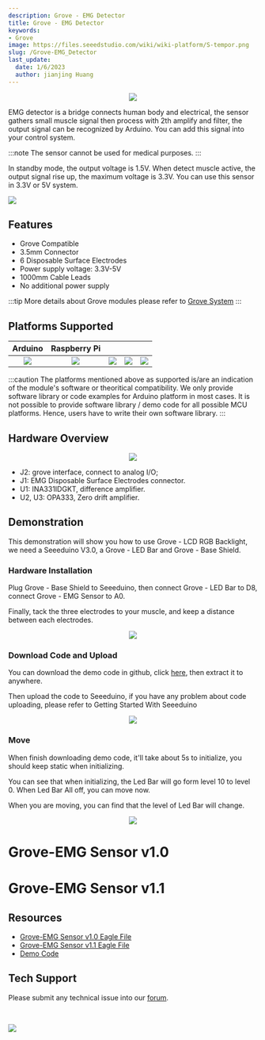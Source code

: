 ```yaml
---
description: Grove - EMG Detector
title: Grove - EMG Detector
keywords:
- Grove
image: https://files.seeedstudio.com/wiki/wiki-platform/S-tempor.png
slug: /Grove-EMG_Detector
last_update:
  date: 1/6/2023
  author: jianjing Huang
---
```


<div align="center"><img width={1000} src="https://files.seeedstudio.com/wiki/Grove-EMG_Detector/img/Emg_product.jpg" /></div>

EMG detector is a bridge connects human body and electrical, the sensor gathers small muscle signal then process with 2th amplify and filter, the output signal can be recognized by Arduino. You can add this signal into your control system.

:::note
The sensor cannot be used for medical purposes.
:::

In standby mode, the output voltage is 1.5V. When detect muscle active, the output signal rise up, the maximum voltage is 3.3V. You can use this sensor in 3.3V or 5V system.

<p style={{textAlign: 'center'}}><a href="https://www.seeedstudio.com/Grove-EMG-Detector-p-1737.html" target="_blank"><img src="https://files.seeedstudio.com/wiki/common/Get_One_Now_Banner.png" /></a></p>

Features
--------

- Grove Compatible
- 3.5mm Connector
- 6 Disposable Surface Electrodes
- Power supply voltage: 3.3V-5V
- 1000mm Cable Leads
- No additional power supply

:::tip
More details about Grove modules please refer to [Grove System](https://wiki.seeedstudio.com/Grove_System/)
:::

Platforms Supported
-------------------

| Arduino                                                                                             | Raspberry Pi                                                                                             |                                                                                                 |                                                                                                          |                                                                                                    |
|-----------------------------------------------------------------------------------------------------|----------------------------------------------------------------------------------------------------------|-------------------------------------------------------------------------------------------------|---------------------------------------------------------------------------------------------------|----------------------------------------------------------------------------------------------------|
|<div align="center"><img width={1000} src="https://files.seeedstudio.com/wiki/wiki_english/docs/images/arduino_logo.jpg" /></div>|<div align="center"><img width={1000} src="https://files.seeedstudio.com/wiki/wiki_english/docs/images/raspberry_pi_logo_n.jpg" /></div> | <div align="center"><img width={1000} src="https://files.seeedstudio.com/wiki/wiki_english/docs/images/bbg_logo_n.jpg" /></div>| <div align="center"><img width={1000} src="https://files.seeedstudio.com/wiki/wiki_english/docs/images/wio_logo_n.jpg" /></div>| <div align="center"><img width={1000} src="https://files.seeedstudio.com/wiki/wiki_english/docs/images/linkit_logo_n.jpg" /></div>|

:::caution
The platforms mentioned above as supported is/are an indication of the module's software or theoritical compatibility. We only provide software library or code examples for Arduino platform in most cases. It is not possible to provide software library / demo code for all possible MCU platforms. Hence, users have to write their own software library.
:::

Hardware Overview
------------------

<div align="center"><img width={1000} src="https://files.seeedstudio.com/wiki/Grove-EMG_Detector/img/Grove_EMG_detector.jpg" /></div>

- J2: grove interface, connect to analog I/O;
- J1: EMG Disposable Surface Electrodes connector.
- U1: INA331IDGKT, difference amplifier.
- U2, U3: OPA333, Zero drift amplifier.

Demonstration
-------------

This demonstration will show you how to use Grove - LCD RGB Backlight, we need a Seeeduino V3.0, a Grove - LED Bar and Grove - Base Shield.

### Hardware Installation

Plug Grove - Base Shield to Seeeduino, then connect Grove - LED Bar to D8, connect Grove - EMG Sensor to A0.

Finally, tack the three electrodes to your muscle, and keep a distance between each electrodes.

<div align="center"><img width={1000} src="https://files.seeedstudio.com/wiki/Grove-EMG_Detector/img/Emg_connect.jpg" /></div>

### Download Code and Upload

You can download the demo code in github, click [here](https://github.com/Seeed-Studio/Grove_EMG_detector_demo_code/), then extract it to anywhere.

Then upload the code to Seeeduino, if you have any problem about code uploading, please refer to Getting Started With Seeeduino

<div align="center"><img width={1000} src="https://files.seeedstudio.com/wiki/Grove-EMG_Detector/img/Emg_ide.png" /></div>

### Move

When finish downloading demo code, it'll take about 5s to initialize, you should keep static when initializing.

You can see that when initializing, the Led Bar will go form level 10 to level 0. When Led Bar All off, you can move now.

When you are moving, you can find that the level of Led Bar will change.

<div align="center"><img width={1000} src="https://files.seeedstudio.com/wiki/Grove-EMG_Detector/img/Grove_emg_demo_2.gif" /></div>

# Grove-EMG Sensor v1.0

<div className="altium-ecad-viewer" data-project-src="https://files.seeedstudio.com/wiki/Grove-EMG_Detector/res/Grove-EMG_Sensor_v1.0.zip" style={{borderRadius: '0px 0px 4px 4px', height: 500, borderStyle: 'solid', borderWidth: 1, borderColor: 'rgb(241, 241, 241)', overflow: 'hidden', maxWidth: 1280, maxHeight: 700, boxSizing: 'border-box'}}>
</div>

# Grove-EMG Sensor v1.1

<div className="altium-ecad-viewer" data-project-src="https://files.seeedstudio.com/wiki/Grove-EMG_Detector/res/202000023+PCBA-Grove+EMG+Detector+v1.1.zip" style={{borderRadius: '0px 0px 4px 4px', height: 500, borderStyle: 'solid', borderWidth: 1, borderColor: 'rgb(241, 241, 241)', overflow: 'hidden', maxWidth: 1280, maxHeight: 700, boxSizing: 'border-box'}}>
</div>

Resources
--------

- [Grove-EMG Sensor v1.0 Eagle File](https://files.seeedstudio.com/wiki/Grove-EMG_Detector/res/Grove-EMG_Sensor_v1.0.zip)
- [Grove-EMG Sensor v1.1 Eagle File](https://files.seeedstudio.com/wiki/Grove-EMG_Detector/res/202000023+PCBA-Grove+EMG+Detector+v1.1.zip)
- [Demo Code](https://github.com/Seeed-Studio/Grove_EMG_detector_demo_code)

<!-- This Markdown file was created from https://www.seeedstudio.com/wiki/Grove_-_EMG_Detector -->

## Tech Support

Please submit any technical issue into our [forum](https://forum.seeedstudio.com/).
<div>
  <br /><p style={{textAlign: 'center'}}><a href="https://www.seeedstudio.com/act-4.html?utm_source=wiki&utm_medium=wikibanner&utm_campaign=newproducts" target="_blank"><img src="https://files.seeedstudio.com/wiki/Wiki_Banner/new_product.jpg" /></a></p>
</div>

